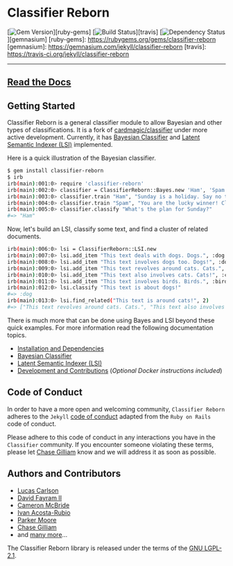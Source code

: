 # Classifier Reborn

[![Gem Version](https://img.shields.io/gem/v/classifier-reborn.svg)][ruby-gems]
[![Build Status](https://img.shields.io/travis/jekyll/classifier-reborn/master.svg)][travis]
[![Dependency Status](https://img.shields.io/gemnasium/jekyll/classifier-reborn.svg)][gemnasium]
[ruby-gems]: https://rubygems.org/gems/classifier-reborn
[gemnasium]: https://gemnasium.com/jekyll/classifier-reborn
[travis]: https://travis-ci.org/jekyll/classifier-reborn

---

## [Read the Docs](http://www.classifier-reborn.com/)

## Getting Started

Classifier Reborn is a general classifier module to allow Bayesian and other types of classifications.
It is a fork of [cardmagic/classifier](https://github.com/cardmagic/classifier) under more active development.
Currently, it has [Bayesian Classifier](https://en.wikipedia.org/wiki/Naive_Bayes_classifier) and [Latent Semantic Indexer (LSI)](https://en.wikipedia.org/wiki/Latent_semantic_analysis) implemented.

Here is a quick illustration of the Bayesian classifier.

```bash
$ gem install classifier-reborn
$ irb
irb(main):001:0> require 'classifier-reborn'
irb(main):002:0> classifier = ClassifierReborn::Bayes.new 'Ham', 'Spam'
irb(main):003:0> classifier.train "Ham", "Sunday is a holiday. Say no to work on Sunday!"
irb(main):004:0> classifier.train "Spam", "You are the lucky winner! Claim your holiday prize."
irb(main):005:0> classifier.classify "What's the plan for Sunday?"
#=> "Ham"
```

Now, let's build an LSI, classify some text, and find a cluster of related documents.

```bash
irb(main):006:0> lsi = ClassifierReborn::LSI.new
irb(main):007:0> lsi.add_item "This text deals with dogs. Dogs.", :dog
irb(main):008:0> lsi.add_item "This text involves dogs too. Dogs!", :dog
irb(main):009:0> lsi.add_item "This text revolves around cats. Cats.", :cat
irb(main):010:0> lsi.add_item "This text also involves cats. Cats!", :cat
irb(main):011:0> lsi.add_item "This text involves birds. Birds.", :bird
irb(main):012:0> lsi.classify "This text is about dogs!"
#=> :dog
irb(main):013:0> lsi.find_related("This text is around cats!", 2)
#=> ["This text revolves around cats. Cats.", "This text also involves cats. Cats!"]
```

There is much more that can be done using Bayes and LSI beyond these quick examples.
For more information read the following documentation topics.

* [Installation and Dependencies](http://www.classifier-reborn.com/)
* [Bayesian Classifier](http://www.classifier-reborn.com/bayes)
* [Latent Semantic Indexer (LSI)](http://www.classifier-reborn.com/lsi)
* [Development and Contributions](http://www.classifier-reborn.com/development) (*Optional Docker instructions included*)

## Code of Conduct

In order to have a more open and welcoming community, `Classifier Reborn` adheres to the `Jekyll`
[code of conduct](https://github.com/jekyll/jekyll/blob/master/CONDUCT.markdown) adapted from the `Ruby on Rails` code of conduct.

Please adhere to this code of conduct in any interactions you have in the `Classifier` community.
If you encounter someone violating these terms, please let [Chase Gilliam](https://github.com/Ch4s3) know and we will address it as soon as possible.

## Authors and Contributors

* [Lucas Carlson](mailto:lucas@rufy.com)
* [David Fayram II](mailto:dfayram@gmail.com)
* [Cameron McBride](mailto:cameron.mcbride@gmail.com)
* [Ivan Acosta-Rubio](mailto:ivan@softwarecriollo.com)
* [Parker Moore](mailto:email@byparker.com)
* [Chase Gilliam](mailto:chase.gilliam@gmail.com)
* and [many more](https://github.com/jekyll/classifier-reborn/graphs/contributors)...

The Classifier Reborn library is released under the terms of the [GNU LGPL-2.1](https://github.com/jekyll/classifier-reborn/blob/master/LICENSE).
